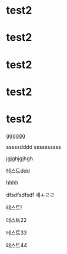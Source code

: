 # test2

# test2

# test2

# test2

# test2

gggggg

sssssdddd
ssssssssss

jgjghjgjhgh

테스트ddd

hhhh

dfsdfsdfsdf
새ㅗㄹㄹ


테스트!

테스트22

테스트33

테스트44